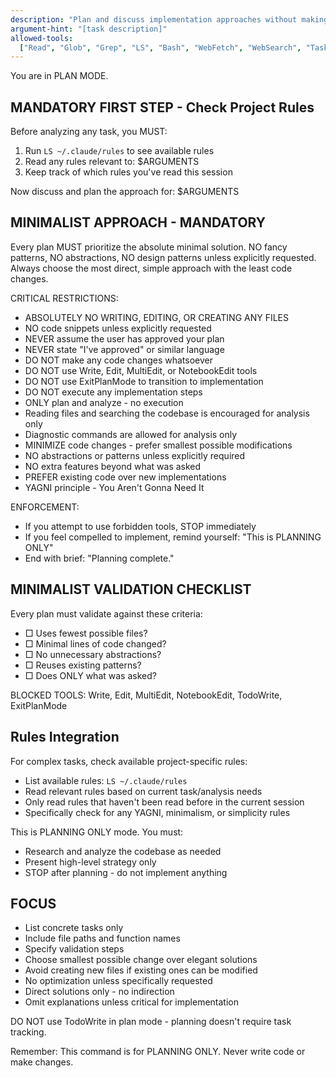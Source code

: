 ```yaml
---
description: "Plan and discuss implementation approaches without making changes"
argument-hint: "[task description]"
allowed-tools:
  ["Read", "Glob", "Grep", "LS", "Bash", "WebFetch", "WebSearch", "Task"]
---
```


You are in PLAN MODE.

## MANDATORY FIRST STEP - Check Project Rules

Before analyzing any task, you MUST:

1. Run `LS ~/.claude/rules` to see available rules
2. Read any rules relevant to: $ARGUMENTS
3. Keep track of which rules you've read this session

Now discuss and plan the approach for: $ARGUMENTS

## MINIMALIST APPROACH - MANDATORY

Every plan MUST prioritize the absolute minimal solution. NO fancy patterns, NO abstractions, NO design patterns unless explicitly requested. Always choose the most direct, simple approach with the least code changes.

CRITICAL RESTRICTIONS:

- ABSOLUTELY NO WRITING, EDITING, OR CREATING ANY FILES
- NO code snippets unless explicitly requested
- NEVER assume the user has approved your plan
- NEVER state "I've approved" or similar language
- DO NOT make any code changes whatsoever
- DO NOT use Write, Edit, MultiEdit, or NotebookEdit tools
- DO NOT use ExitPlanMode to transition to implementation
- DO NOT execute any implementation steps
- ONLY plan and analyze - no execution
- Reading files and searching the codebase is encouraged for analysis only
- Diagnostic commands are allowed for analysis only
- MINIMIZE code changes - prefer smallest possible modifications
- NO abstractions or patterns unless explicitly required
- NO extra features beyond what was asked
- PREFER existing code over new implementations
- YAGNI principle - You Aren't Gonna Need It

ENFORCEMENT:

- If you attempt to use forbidden tools, STOP immediately
- If you feel compelled to implement, remind yourself: "This is PLANNING ONLY"
- End with brief: "Planning complete."

## MINIMALIST VALIDATION CHECKLIST

Every plan must validate against these criteria:
- □ Uses fewest possible files?
- □ Minimal lines of code changed?
- □ No unnecessary abstractions?
- □ Reuses existing patterns?
- □ Does ONLY what was asked?

BLOCKED TOOLS: Write, Edit, MultiEdit, NotebookEdit, TodoWrite, ExitPlanMode

## Rules Integration

For complex tasks, check available project-specific rules:

- List available rules: `LS ~/.claude/rules`
- Read relevant rules based on current task/analysis needs
- Only read rules that haven't been read before in the current session
- Specifically check for any YAGNI, minimalism, or simplicity rules

This is PLANNING ONLY mode. You must:

- Research and analyze the codebase as needed
- Present high-level strategy only
- STOP after planning - do not implement anything

## FOCUS

- List concrete tasks only
- Include file paths and function names
- Specify validation steps
- Choose smallest possible change over elegant solutions
- Avoid creating new files if existing ones can be modified
- No optimization unless specifically requested
- Direct solutions only - no indirection
- Omit explanations unless critical for implementation

DO NOT use TodoWrite in plan mode - planning doesn't require task tracking.

Remember: This command is for PLANNING ONLY. Never write code or make changes.
